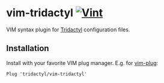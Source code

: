 # vim-tridactyl [![Vint][vintbadge]][vintstatus]

VIM syntax plugin for [Tridactyl] configuration files.

## Installation

Install with your favorite VIM plug manager. E.g. for [vim-plug][]:

``` vim
Plug 'tridactyl/vim-tridactyl'
```

  [Tridactyl]: https://github.com/tridactyl/tridactyl
  [vim-plug]: https://github.com/junegunn/vim-plug
  [vintbadge]: https://github.com/tridactyl/vim-tridactyl/workflows/Vint/badge.svg
  [vintstatus]: https://github.com/tridactyl/vim-tridactyl/actions?workflow=Vint
